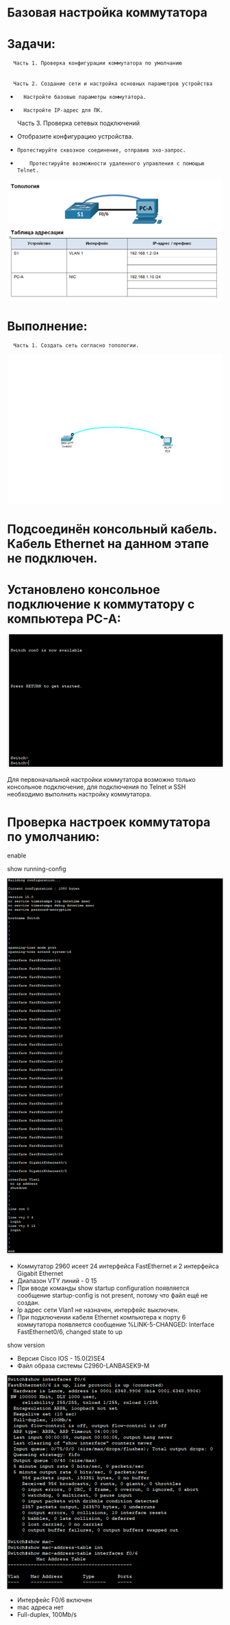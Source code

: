 # Базовая настройка коммутатора

# Задачи:
      Часть 1. Проверка конфигурации коммутатора по умолчанию

    
      Часть 2. Создание сети и настройка основных параметров устройства
  *       Настройте базовые параметры коммутатора.

  *       Настройте IP-адрес для ПК.

    Часть 3. Проверка сетевых подключений

  *   Отобразите конфигурацию устройства.

  *     Протестируйте сквозное соединение, отправив эхо-запрос.

  *         Протестируйте возможности удаленного управления с помощью Telnet.


![alt-текст](https://github.com/ALEKSANDR-D19/OtusBasic/blob/main/Jpeg/Снимок.PNG)

# Выполнение:
      Часть 1. Создать сеть согласно топологии.

![alt-текст](https://github.com/ALEKSANDR-D19/OtusBasic/blob/main/Jpeg/1.PNG)
# Подсоединён консольный кабель. Кабель Ethernet на данном этапе не подключен.


# Установлено консольное подключение к коммутатору с компьютера PC-A:

![alt-текст](https://github.com/ALEKSANDR-D19/OtusBasic/blob/main/Jpeg/2.PNG)

Для первоначальной настройки коммутатора возможно только консольное подключение, для подключения по Telnet и SSH необходимо выполнить настройку коммутатора.

# Проверка настроек коммутатора по умолчанию: 
enable

show running-config

![alt-текст](https://github.com/ALEKSANDR-D19/OtusBasic/blob/main/Jpeg/3.PNG)
  * Коммутатор 2960 исеет 24 интерфейса FastEthernet и 2 интерфейса Gigabit Ethernet
  * Диапазон VTY линий - 0 15
  * При вводе команды show startup configuration появляется сообщение startup-config is not present, потому что файл ещё не создан.
  * Ip адрес сети Vlan1 не назначен, интерфейс выключен.
  * При подключении кабеля Ethernet компьютера к порту 6 коммутатора появляется сообщение %LINK-5-CHANGED: Interface FastEthernet0/6, changed state to up


show version
  * Версия Cisco IOS - 15.0(2)SE4
  * Файл образа системы C2960-LANBASEK9-M

![alt-текст](https://github.com/ALEKSANDR-D19/OtusBasic/blob/main/Jpeg/4.PNG)

  * Интерфейс F0/6 включен
  * mac адреса нет
  * Full-duplex, 100Mb/s






      


      
